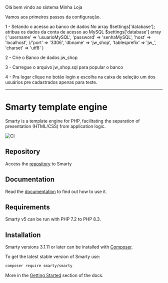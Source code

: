 Olá bem vindo ao sistema Minha Loja

Vamos aos primeiros passos da configuração.

1 - Setando o acesso ao banco de dados
    No array $settings['database']; atribua os dados da conta de acesso ao  MySQL
    $settings['database'] array (
        'username' => 'usuarioMySQL',
        'password' => 'senhaMySQL',
        'host' => 'localhost',
        //'port' => '3306',
        'dbname' => 'jw_shop',
        'tablesprefix' => 'jw_',
        'charset' => 'utf8'
    )
    
2 - Crie o Banco de dados jw_shop

3 - Carregue o arquivo jw_shop.sql para popular o banco

4 - Pra logar clique no botão login e escolha na caixa de seleção um dos usuários pre cadastrados apenas para teste.


<hr />

# Smarty template engine
Smarty is a template engine for PHP, facilitating the separation of presentation (HTML/CSS) from application logic.

![CI](https://github.com/smarty-php/smarty/workflows/CI/badge.svg)

## Repository
Access the [repository](https://github.com/smarty-php/smarty) to Smarty

## Documentation
Read the [documentation](https://smarty-php.github.io/smarty/) to find out how to use it.

## Requirements
Smarty v5 can be run with PHP 7.2 to PHP 8.3.

## Installation
Smarty versions 3.1.11 or later can be installed with [Composer](https://getcomposer.org/).

To get the latest stable version of Smarty use:
```bash
composer require smarty/smarty
````

More in the [Getting Started](./docs/getting-started.md) section of the docs.
